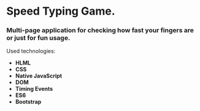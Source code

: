 # Speed Typing Game.
### Multi-page application for checking how fast your fingers are or just for fun usage.
Used technologies: 
* **HLML** 
* **CSS** 
* **Native JavaScript** 
* **DOM** 
* **Timing Events** 
* **ES6** 
* **Bootstrap**
